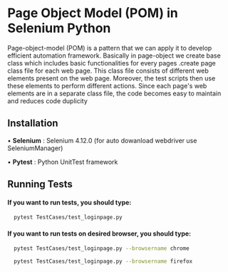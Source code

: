 
# Page Object Model (POM) in Selenium Python

Page-object-model (POM) is a pattern that we can apply it to develop efficient automation framework. Basically in page-object we create base class which includes basic functionalities for every pages .create page class file for each web page. This class file consists of different web elements present on the web page. Moreover, the test scripts then use these elements to perform different actions. Since each page's web elements are in a separate class file, the code becomes easy to maintain and reduces code duplicity


## Installation

•	**Selenium** : Selenium 4.12.0 (for auto dowanload webdriver use SeleniumManager)

•	**Pytest** : Python UnitTest framework


## Running Tests

#### If you want to run tests, you should type:

```bash
  pytest TestCases/test_loginpage.py
```
#### If you want to run tests on desired browser, you should type:
```bash
  pytest TestCases/test_loginpage.py --browsername chrome

  pytest TestCases/test_loginpage.py --browsername firefox
